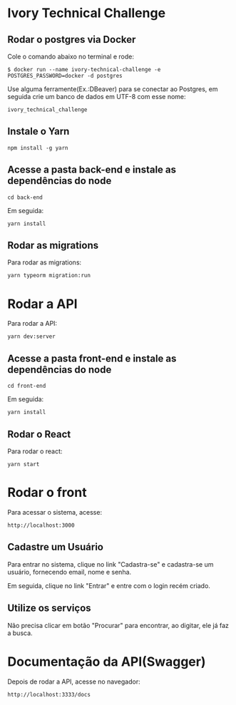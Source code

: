 # Ivory Technical Challenge

## Rodar o postgres via Docker

Cole o comando abaixo no terminal e rode:

```
$ docker run --name ivory-technical-challenge -e POSTGRES_PASSWORD=docker -d postgres
```

Use alguma ferramente(Ex.:DBeaver) para se conectar ao Postgres, em seguida crie um banco de dados em UTF-8 com esse nome:

```
ivory_technical_challenge
```

## Instale o Yarn

```
npm install -g yarn
```

## Acesse a pasta back-end e instale as dependências do node

```
cd back-end
```

Em seguida:

```
yarn install
```

## Rodar as migrations

Para rodar as migrations:

```
yarn typeorm migration:run
```

# Rodar a API

Para rodar a API:

```
yarn dev:server
```

## Acesse a pasta front-end e instale as dependências do node

```
cd front-end
```

Em seguida:

```
yarn install
```

## Rodar o React

Para rodar o react:

```
yarn start
```

# Rodar o front

Para acessar o sistema, acesse:

```
http://localhost:3000
```

## Cadastre um Usuário

Para entrar no sistema, clique no link "Cadastra-se" e cadastra-se um usuário, fornecendo email, nome e senha.

Em seguida, clique no link "Entrar" e entre com o login recém criado.

## Utilize os serviços

Não precisa clicar em botão "Procurar" para encontrar, ao digitar, ele já faz a busca.

# Documentação da API(Swagger)

Depois de rodar a API, acesse no navegador:

```
http://localhost:3333/docs
```
